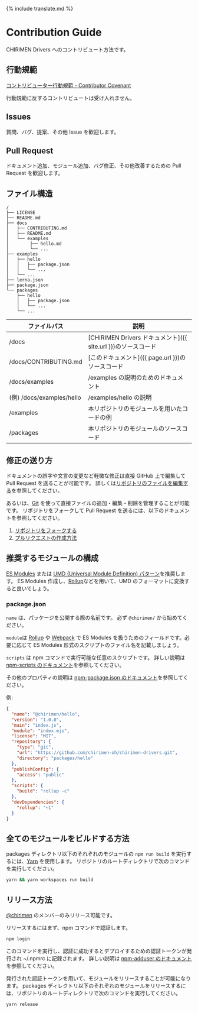 {% include translate.md %}

# Contribution Guide

CHIRIMEN Drivers へのコントリビュート方法です。

## 行動規範

[コントリビューター行動規範 - Contributor Covenant](https://www.contributor-covenant.org/ja/version/1/4/code-of-conduct)

行動規範に反するコントリビュートは受け入れません。

## Issues

質問、バグ、提案、その他 Issue を歓迎します。

## Pull Request

ドキュメント追加、モジュール追加、バグ修正、その他改善するための Pull Request を歓迎します。

## ファイル構造

```
/
├── LICENSE
├── README.md
├── docs
│   ├── CONTRIBUTING.md
│   ├── README.md
│   └── examples
│        ├── hello.md
│        └── ...
├── examples
│   ├── hello
│   │   ├── package.json
│   │   └── ...
│   └── ...
├── lerna.json
├── package.json
└── packages
    ├── hello
    │   ├── package.json
    │   └── ...
    └── ...
```

| ファイルパス              | 説明                                                        |
| ------------------------- | ----------------------------------------------------------- |
| /docs                     | [CHIRIMEN Drivers ドキュメント]({{ site.url }})のソースコード |
| /docs/CONTRIBUTING.md     | [このドキュメント]({{ page.url }})のソースコード              |
| /docs/examples            | /examples の説明のためのドキュメント                        |
| (例) /docs/examples/hello | /examples/hello の説明                                      |
| /examples                 | 本リポジトリのモジュールを用いたコードの例                  |
| /packages                 | 本リポジトリのモジュールのソースコード                      |

## 修正の送り方

ドキュメントの誤字や文言の変更など軽微な修正は直接 GitHub 上で編集して Pull Request を送ることが可能です。
詳しくは[リポジトリのファイルを編集する](https://help.github.com/ja/github/managing-files-in-a-repository/editing-files-in-your-repository)を参照してください。

あるいは、[Git](https://git-scm.com/) を使って直接ファイルの追加・編集・削除を管理することが可能です。
リポジトリをフォークして Pull Request を送るには、以下のドキュメントを参照してください。

1. [リポジトリをフォークする](https://help.github.com/ja/github/getting-started-with-github/fork-a-repo)
2. [プルリクエストの作成方法](https://help.github.com/ja/github/collaborating-with-issues-and-pull-requests/creating-a-pull-request)

## 推奨するモジュールの構成

[ES Modules](https://tc39.es/ecma262/#sec-imports) または [UMD (Universal Module Definition) パターン](https://github.com/umdjs/umd)を推奨します。
ES Modules 作成し、[Rollup](https://rollupjs.org/)などを用いて、UMD のフォーマットに変換すると良いでしょう。

### package.json

`name` は、パッケージを公開する際の名前です。
必ず `@chirimen/` から始めてください。

`module`は [Rollup](https://rollupjs.org/) や [Webpack](https://webpack.js.org/) で ES Modules を扱うためのフィールドです。必要に応じて ES Modules 形式のスクリプトのファイル名を記載しましょう。

`scripts` は npm コマンドで実行可能な任意のスクリプトです。
詳しい説明は [npm-scripts のドキュメント](https://docs.npmjs.com/misc/scripts)を参照してください。

その他のプロパティの説明は [npm-package.json のドキュメント](https://docs.npmjs.com/files/package.json)を参照してください。

例:

```json
{
  "name": "@chirimen/hello",
  "version": "1.0.0",
  "main": "index.js",
  "module": "index.mjs",
  "license": "MIT",
  "repository": {
    "type": "git",
    "url": "https://github.com/chirimen-oh/chirimen-drivers.git",
    "directory": "packages/hello"
  },
  "publishConfig": {
    "access": "public"
  },
  "scripts": {
    "build": "rollup -c"
  },
  "devDependencies": {
    "rollup": "~1"
  }
}
```

## 全てのモジュールをビルドする方法

packages ディレクトリ以下のそれぞれのモジュールの `npm run build` を実行するには、[Yarn](https://yarnpkg.com/) を使用します。
リポジトリのルートディレクトリで次のコマンドを実行してください。

```sh
yarn && yarn workspaces run build
```

## リリース方法

[@chirimen](https://www.npmjs.com/org/chirimen) のメンバーのみリリース可能です。

リリースするにはまず、npm コマンドで認証します。

```sh
npm login
```

このコマンドを実行し、認証に成功するとデプロイするための認証トークンが発行され ~/.npmrc に記録されます。
詳しい説明は [npm-adduser のドキュメント](https://docs.npmjs.com/cli/adduser) を参照してください。

発行された認証トークンを用いて、モジュールをリリースすることが可能になります。
packages ディレクトリ以下のそれぞれのモジュールをリリースするには、リポジトリのルートディレクトリで次のコマンドを実行してください。

```sh
yarn release
```
